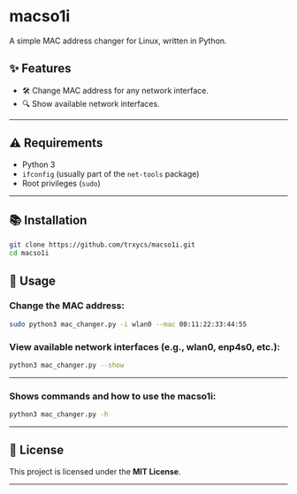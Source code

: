 # **macso1i**  
A simple MAC address changer for Linux, written in Python.

## ✨ Features  
- 🛠️ Change MAC address for any network interface.  
- 🔍 Show available network interfaces.  

---

## ⚠️ Requirements  
- Python 3  
- `ifconfig` (usually part of the `net-tools` package)  
- Root privileges (`sudo`) 
---

## 📚 Installation  
```bash
git clone https://github.com/trxycs/macso1i.git
cd macso1i
```

## 🚀 Usage  
### Change the MAC address:  
```bash
sudo python3 mac_changer.py -i wlan0 --mac 00:11:22:33:44:55
```

### View available network interfaces (e.g., wlan0, enp4s0, etc.):  
```bash
python3 mac_changer.py --show
```

---
### Shows commands and how to use the macso1i:
```bash
python3 mac_changer.py -h
```
 

---

## 📝 License  
This project is licensed under the **MIT License**.  

---
